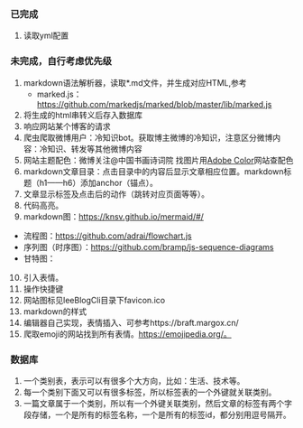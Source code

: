### 已完成
1. 读取yml配置

### 未完成，自行考虑优先级
1. markdown语法解析器，读取*.md文件，并生成对应HTML,参考
   * marked.js：https://github.com/markedjs/marked/blob/master/lib/marked.js
2. 将生成的html串转义后存入数据库
3. 响应网站某个博客的请求
4. 爬虫爬取微博用户：冷知识bot。获取博主微博的冷知识，注意区分微博内容：冷知识、转发等其他微博内容
5. 网站主题配色：微博关注@中国书画诗词院 找图片用[Adobe Color](https://color.adobe.com/zh/explore)网站查配色
6. markdown文章目录：点击目录中的内容后显示文章相应位置。markdown标题（h1——h6）添加anchor（锚点）。
7. 文章显示标签及点击后的动作（跳转对应页面等等）。
8. 代码高亮。
9. markdown图：https://knsv.github.io/mermaid/#/
  * 流程图：https://github.com/adrai/flowchart.js
  * 序列图（时序图）：https://github.com/bramp/js-sequence-diagrams
  * 甘特图：
10. 引入表情。
11. 操作快捷键
12. 网站图标见leeBlogCli目录下favicon.ico
13. markdown的样式
14. 编辑器自己实现，表情插入、可参考https://braft.margox.cn/
15. 爬取emoji的网站找到所有表情。https://emojipedia.org/。

### 数据库
1. 一个类别表，表示可以有很多个大方向，比如：生活、技术等。
2. 每一个类别下面又可以有很多标签，所以标签表的一个外键就关联类别。
3. 一篇文章属于一个类别，所以有一个外键关联类别，然后文章的标签有两个字段存储，一个是所有的标签名称，一个是所有的标签id，都分别用逗号隔开。

